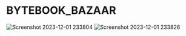 # BYTEBOOK_BAZAAR
![Screenshot 2023-12-01 233804](https://github.com/Narayan-Thakare/BYTEBOOK_BAZAAR-/assets/113063658/336a72f0-44b9-413d-9951-9133296288a1)
![Screenshot 2023-12-01 233826](https://github.com/Narayan-Thakare/BYTEBOOK_BAZAAR-/assets/113063658/0f35acd3-2c4d-4be1-a42a-c06c7b06caeb)
